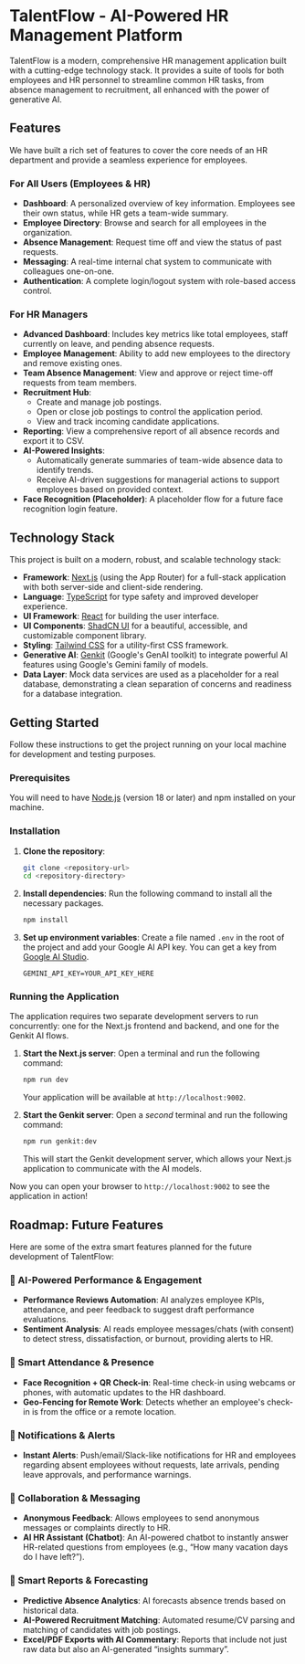 # TalentFlow - AI-Powered HR Management Platform

TalentFlow is a modern, comprehensive HR management application built with a cutting-edge technology stack. It provides a suite of tools for both employees and HR personnel to streamline common HR tasks, from absence management to recruitment, all enhanced with the power of generative AI.

## Features

We have built a rich set of features to cover the core needs of an HR department and provide a seamless experience for employees.

### For All Users (Employees & HR)
- **Dashboard**: A personalized overview of key information. Employees see their own status, while HR gets a team-wide summary.
- **Employee Directory**: Browse and search for all employees in the organization.
- **Absence Management**: Request time off and view the status of past requests.
- **Messaging**: A real-time internal chat system to communicate with colleagues one-on-one.
- **Authentication**: A complete login/logout system with role-based access control.

### For HR Managers
- **Advanced Dashboard**: Includes key metrics like total employees, staff currently on leave, and pending absence requests.
- **Employee Management**: Ability to add new employees to the directory and remove existing ones.
- **Team Absence Management**: View and approve or reject time-off requests from team members.
- **Recruitment Hub**:
    - Create and manage job postings.
    - Open or close job postings to control the application period.
    - View and track incoming candidate applications.
- **Reporting**: View a comprehensive report of all absence records and export it to CSV.
- **AI-Powered Insights**:
    - Automatically generate summaries of team-wide absence data to identify trends.
    - Receive AI-driven suggestions for managerial actions to support employees based on provided context.
- **Face Recognition (Placeholder)**: A placeholder flow for a future face recognition login feature.

## Technology Stack

This project is built on a modern, robust, and scalable technology stack:

- **Framework**: [Next.js](https://nextjs.org/) (using the App Router) for a full-stack application with both server-side and client-side rendering.
- **Language**: [TypeScript](https://www.typescriptlang.org/) for type safety and improved developer experience.
- **UI Framework**: [React](https://react.dev/) for building the user interface.
- **UI Components**: [ShadCN UI](https://ui.shadcn.com/) for a beautiful, accessible, and customizable component library.
- **Styling**: [Tailwind CSS](https://tailwindcss.com/) for a utility-first CSS framework.
- **Generative AI**: [Genkit](https://firebase.google.com/docs/genkit) (Google's GenAI toolkit) to integrate powerful AI features using Google's Gemini family of models.
- **Data Layer**: Mock data services are used as a placeholder for a real database, demonstrating a clean separation of concerns and readiness for a database integration.

## Getting Started

Follow these instructions to get the project running on your local machine for development and testing purposes.

### Prerequisites

You will need to have [Node.js](https://nodejs.org/) (version 18 or later) and npm installed on your machine.

### Installation

1.  **Clone the repository**:
    ```bash
    git clone <repository-url>
    cd <repository-directory>
    ```

2.  **Install dependencies**:
    Run the following command to install all the necessary packages.
    ```bash
    npm install
    ```

3.  **Set up environment variables**:
    Create a file named `.env` in the root of the project and add your Google AI API key. You can get a key from [Google AI Studio](https://aistudio.google.com/app/apikey).
    ```
    GEMINI_API_KEY=YOUR_API_KEY_HERE
    ```

### Running the Application

The application requires two separate development servers to run concurrently: one for the Next.js frontend and backend, and one for the Genkit AI flows.

1.  **Start the Next.js server**:
    Open a terminal and run the following command:
    ```bash
    npm run dev
    ```
    Your application will be available at `http://localhost:9002`.

2.  **Start the Genkit server**:
    Open a *second* terminal and run the following command:
    ```bash
    npm run genkit:dev
    ```
    This will start the Genkit development server, which allows your Next.js application to communicate with the AI models.

Now you can open your browser to `http://localhost:9002` to see the application in action!

## Roadmap: Future Features

Here are some of the extra smart features planned for the future development of TalentFlow:

### 🔹 AI-Powered Performance & Engagement
- **Performance Reviews Automation**: AI analyzes employee KPIs, attendance, and peer feedback to suggest draft performance evaluations.
- **Sentiment Analysis**: AI reads employee messages/chats (with consent) to detect stress, dissatisfaction, or burnout, providing alerts to HR.

### 🔹 Smart Attendance & Presence
- **Face Recognition + QR Check-in**: Real-time check-in using webcams or phones, with automatic updates to the HR dashboard.
- **Geo-Fencing for Remote Work**: Detects whether an employee's check-in is from the office or a remote location.

### 🔹 Notifications & Alerts
- **Instant Alerts**: Push/email/Slack-like notifications for HR and employees regarding absent employees without requests, late arrivals, pending leave approvals, and performance warnings.

### 🔹 Collaboration & Messaging
- **Anonymous Feedback**: Allows employees to send anonymous messages or complaints directly to HR.
- **AI HR Assistant (Chatbot)**: An AI-powered chatbot to instantly answer HR-related questions from employees (e.g., “How many vacation days do I have left?”).

### 🔹 Smart Reports & Forecasting
- **Predictive Absence Analytics**: AI forecasts absence trends based on historical data.
- **AI-Powered Recruitment Matching**: Automated resume/CV parsing and matching of candidates with job postings.
- **Excel/PDF Exports with AI Commentary**: Reports that include not just raw data but also an AI-generated “insights summary”.
